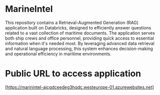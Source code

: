 # MarineIntel
This repository contains a Retrieval-Augmented Generation (RAG) application built on Databricks, designed to efficiently answer questions related to a vast collection of maritime documents. The application serves both ship crews and office personnel, providing quick access to essential information when it's needed most. By leveraging advanced data retrieval and natural language processing, this system enhances decision-making and operational efficiency in maritime environments.

# Public URL to access application
[https://marinintel-ajcgdceedeg3hqdc.westeurope-01.azurewebsites.net]
